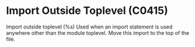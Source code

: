 # Import Outside Toplevel (C0415)

Import outside toplevel (%s) Used when an import statement is used
anywhere other than the module toplevel. Move this import to the top of
the file.
